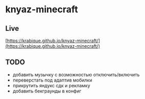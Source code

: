 # knyaz-minecraft

## Live
[https://krabique.github.io/knyaz-minecraft/](https://krabique.github.io/knyaz-minecraft/)

## TODO
- добавить музычку с возможностью отключить/включить
- переверстать под адаптив мобилки
- прикрутить яндукс сдк и рекламку
- добавить бекграунды в конфиг
